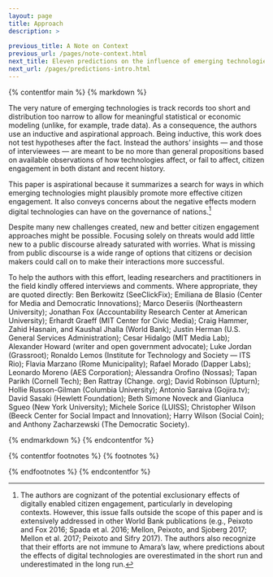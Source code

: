 ```yaml
---
layout: page
title: Approach
description: >
  
previous_title: A Note on Context
previous_url: /pages/note-context.html
next_title: Eleven predictions on the influence of emerging technologies
next_url: /pages/predictions-intro.html
---
```


{% contentfor main %}
{% markdown %}

The very nature of emerging technologies is track records too short and distribution too narrow to allow for meaningful statistical or economic modeling (unlike, for example, trade data). As a consequence, the authors use an inductive and aspirational approach. Being inductive, this work does not test hypotheses after the fact. Instead the authors’ insights — and those of interviewees — are meant to be no more than general propositions based on available observations of how technologies affect, or fail to affect, citizen engagement in both distant and recent history.

This paper is aspirational because it summarizes a search for ways in which emerging technologies might plausibly promote more effective citizen engagement. It also conveys concerns about the negative effects modern digital technologies can have on the governance of nations.[^3]

Despite many new challenges created, new and better citizen engagement approaches might be possible. Focusing solely on threats would add little new to a public discourse already saturated with worries. What is missing from public discourse is a wide range of options that citizens or decision makers could call on to make their interactions more successful.

To help the authors with this effort, leading researchers and practitioners in the field kindly offered interviews and comments. Where appropriate, they are quoted directly: Ben Berkowitz (SeeClickFix); Emiliana de Blasio (Center for Media and Democratic Innovations); Marco Deseriis (Northeastern University); Jonathan Fox (Accountability Research Center at American University); Erhardt Graeff (MIT Center for Civic Media); Craig Hammer, Zahid Hasnain, and Kaushal Jhalla (World Bank); Justin Herman (U.S. General Services Administration); Cesar Hidalgo (MIT Media Lab); Alexander Howard (writer and open government advocate); Luke Jordan (Grassroot); Ronaldo Lemos (Institute for Technology and Society — ITS Rio); Flavia Marzano (Rome Municipality); Rafael Morado (Dapper Labs); Leonardo Moreno (AES Corporation); Alessandra Orofino (Nossas); Tapan Parikh (Cornell Tech); Ben Rattray (Change. org); David Robinson (Upturn); Hollie Russon-Gilman (Columbia University); Antonio Saraiva (Gojira.tv); David Sasaki (Hewlett Foundation); Beth Simone Noveck and Gianluca Sgueo (New York University); Michele Sorice (LUISS); Christopher Wilson (Beeck Center for Social Impact and Innovation); Harry Wilson (Social Coin); and Anthony Zacharzewski (The Democratic Society).

{% endmarkdown %}
{% endcontentfor %}

{% contentfor footnotes %}
{% footnotes %}

[^3]: The authors are cognizant of the potential exclusionary effects of digitally enabled citizen engagement, particularly in developing contexts. However, this issue falls outside the scope of this paper and is extensively addressed in other World Bank publications (e.g., Peixoto and Fox 2016; Spada et al. 2016; Mellon, Peixoto, and Sjoberg 2017; Mellon et al. 2017; Peixoto and Sifry 2017). The authors also recognize that their efforts are not immune to Amara’s law, where predictions about the effects of digital technologies are overestimated in the short run and underestimated in the long run.

{% endfootnotes %}
{% endcontentfor %}